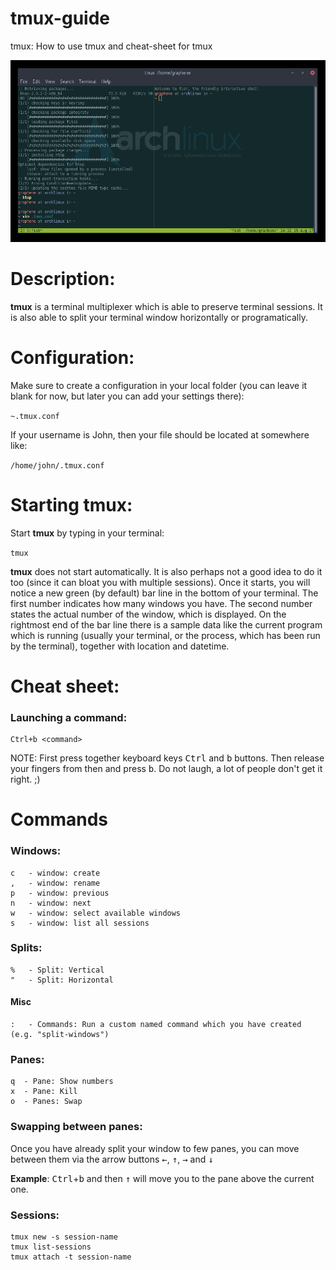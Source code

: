 # tmux-guide
tmux: How to use tmux and cheat-sheet for tmux

![tmux cheatsheet guide](https://raw.githubusercontent.com/graphenessl/tmux-guide/master/terminal.png "tmux cheatsheet guide")

# Description:
**tmux** is a terminal multiplexer which is able to preserve terminal sessions. It is also able to split your terminal window horizontally or programatically.

# Configuration:
Make sure to create a configuration in your local folder (you can leave it blank for now, but later you can add your settings there):

`~.tmux.conf`

If your username is John, then your file should be located at somewhere like:

`/home/john/.tmux.conf`

# Starting tmux:
Start **tmux** by typing in your terminal:

`tmux`

**tmux** does not start automatically. It is also perhaps not a good idea to do it too (since it can bloat you with multiple sessions). Once it starts, you will notice a new green (by default) bar line in the bottom of your terminal.
The first number indicates how many windows you have. The second number states the actual number of the window, which is displayed. On the rightmost end of the bar line there is a sample data like the current program which is running (usually your terminal, or the process, which has been run by the terminal), together with location and datetime.

# Cheat sheet:
### Launching a command:
    Ctrl+b <command>
    
NOTE: First press together keyboard keys <kbd>Ctrl</kbd> and <kbd>b</kbd> buttons. Then release your fingers from then and press <kbd>b</kbd>. Do not laugh, a lot of people don't get it right. ;) 

# Commands
### Windows:
    c	- window: create
    ,	- window: rename
    p	- window: previous
    n	- window: next
    w	- window: select available windows
    s	- window: list all sessions

### Splits:
    %	- Split: Vertical
    "	- Split: Horizontal
    
#### Misc
    :	- Commands: Run a custom named command which you have created (e.g. "split-windows")

### Panes:
    q  - Pane: Show numbers
    x  - Pane: Kill
    o  - Panes: Swap
### Swapping between panes:
Once you have already split your window to few panes, you can move between them via the arrow buttons <kbd>←</kbd>, <kbd>↑</kbd>, <kbd>→</kbd> and <kbd>↓</kbd>

**Example**:
<kbd>Ctrl</kbd>+<kbd>b</kbd> and then <kbd>↑</kbd> will move you to the pane above the current one.

### Sessions:
    tmux new -s session-name
    tmux list-sessions
    tmux attach -t session-name
